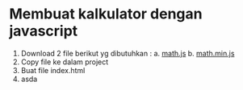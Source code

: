 # Membuat kalkulator dengan javascript

1. Download 2 file berikut yg dibutuhkan :
   a. <a href="[https://github.com/codemetik/calculator_math/raw/master/math.js](https://github.com/codemetik/calculator_math/blob/566fd366f1ba97bd131419be12eea52ab6cd6886/math.js)" download>math.js</a>
   b. <a href="github.com/codemetik/calculator_math/math.min.js" download>math.min.js</a>
2. Copy file ke dalam project
3. Buat file index.html
4. asda
 
